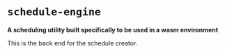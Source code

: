   <h1><code>schedule-engine</code></h1>

  <strong>A scheduling utility built specifically to be used in a wasm
  environment</strong>

  This is the back end for the schedule creator.

